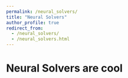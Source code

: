 ```yaml
---
permalink: /neural_solvers/
title: "Neural Solvers"
author_profile: true
redirect_from: 
  - /neural_solvers/
  - /neural_solvers.html
---
```


# Neural Solvers are cool
